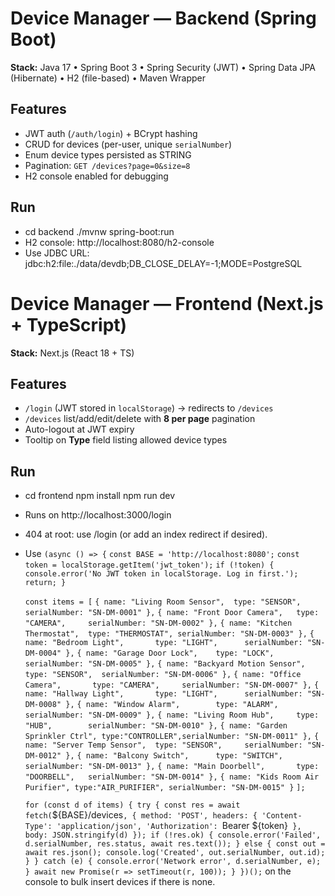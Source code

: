 # Device Manager — Backend (Spring Boot)

**Stack:** Java 17 • Spring Boot 3 • Spring Security (JWT) • Spring Data JPA (Hibernate) • H2 (file-based) • Maven Wrapper

## Features
- JWT auth (`/auth/login`) + BCrypt hashing
- CRUD for devices (per-user, unique `serialNumber`)
- Enum device types persisted as STRING
- Pagination: `GET /devices?page=0&size=8`
- H2 console enabled for debugging

## Run
- cd backend ./mvnw spring-boot:run
- H2 console: http://localhost:8080/h2-console
- Use JDBC URL: jdbc:h2:file:./data/devdb;DB_CLOSE_DELAY=-1;MODE=PostgreSQL


# Device Manager — Frontend (Next.js + TypeScript)

**Stack:** Next.js (React 18 + TS)

## Features
- `/login` (JWT stored in `localStorage`) → redirects to `/devices`
- `/devices` list/add/edit/delete with **8 per page** pagination
- Auto-logout at JWT expiry
- Tooltip on **Type** field listing allowed device types

## Run 
- cd frontend npm install npm run dev
- Runs on http://localhost:3000/login
- 404 at root: use /login (or add an index redirect if desired).
- Use
  `(async () => {`
  `const BASE = 'http://localhost:8080';`
  `const token = localStorage.getItem('jwt_token');`
  `if (!token) { console.error('No JWT token in localStorage. Log in first.'); return; }`

  `const items = [`
    `{ name: "Living Room Sensor",  type: "SENSOR",     serialNumber: "SN-DM-0001" },`
    `{ name: "Front Door Camera",   type: "CAMERA",     serialNumber: "SN-DM-0002" },`
    `{ name: "Kitchen Thermostat",  type: "THERMOSTAT", serialNumber: "SN-DM-0003" },`
    `{ name: "Bedroom Light",       type: "LIGHT",      serialNumber: "SN-DM-0004" },`
    `{ name: "Garage Door Lock",    type: "LOCK",       serialNumber: "SN-DM-0005" },`
    `{ name: "Backyard Motion Sensor", type: "SENSOR",  serialNumber: "SN-DM-0006" },`
    `{ name: "Office Camera",       type: "CAMERA",     serialNumber: "SN-DM-0007" },`
    `{ name: "Hallway Light",       type: "LIGHT",      serialNumber: "SN-DM-0008" },`
    `{ name: "Window Alarm",        type: "ALARM",      serialNumber: "SN-DM-0009" },`
    `{ name: "Living Room Hub",     type: "HUB",        serialNumber: "SN-DM-0010" },`
    `{ name: "Garden Sprinkler Ctrl", type:"CONTROLLER",serialNumber: "SN-DM-0011" },`
    `{ name: "Server Temp Sensor",  type: "SENSOR",     serialNumber: "SN-DM-0012" },`
    `{ name: "Balcony Switch",      type: "SWITCH",     serialNumber: "SN-DM-0013" },`
    `{ name: "Main Doorbell",       type: "DOORBELL",   serialNumber: "SN-DM-0014" },`
    `{ name: "Kids Room Air Purifier", type:"AIR_PURIFIER", serialNumber: "SN-DM-0015" }`
  `];`

  `for (const d of items) {
    try {
      const res = await fetch(`${BASE}/devices`, {
        method: 'POST',
        headers: {
          'Content-Type': 'application/json',
          'Authorization': `Bearer ${token}`
        },
        body: JSON.stringify(d)
      });
      if (!res.ok) {
        console.error('Failed', d.serialNumber, res.status, await res.text());
      } else {
        const out = await res.json();
        console.log('Created', out.serialNumber, out.id);
      }
    } catch (e) {
      console.error('Network error', d.serialNumber, e);
    }
    await new Promise(r => setTimeout(r, 100));
  }
})();`
on the console to bulk insert devices if there is none. 




